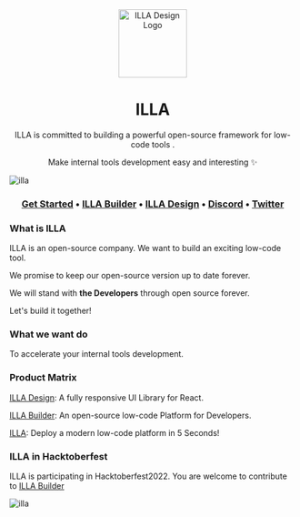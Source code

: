 <div align="center">
    <img alt="ILLA Design Logo" width="120px" height="120px" src="https://github.com/illa-family/.github/blob/main/assets/images/ILLALogo.svg"/>
</div>

<h1 align="center">ILLA</h1>

<p align="center">ILLA is committed to building a powerful open-source framework for low-code tools . </p>
<p align="center"> Make internal tools development easy and interesting ✨ </p>

![illa](https://github.com/illa-family/.github/blob/main/assets/images/github-builder-cover-2.png)

<h3 align="center">
  <b><a href="http://fast-try.illacloud.com">Get Started</a></b>
  •
  <a href="https://github.com/illa-family/illa-builder">ILLA Builder</a>
  •
  <a href="https://github.com/illa-family/illa-design">ILLA Design</a>
  •
  <a href="https://discord.gg/zKf3WKCufR">Discord</a>
  •
  <a href="https://twitter.com/illafamily">Twitter</a>
  </h3>


### What is ILLA

ILLA is an open-source company. We want to build an exciting low-code tool.

We promise to keep our open-source version up to date forever.

We will stand with **the Developers** through open source forever. 

Let's build it together!



### What we want do

To accelerate your internal tools development.



### Product Matrix

[ILLA Design](https://github.com/illa-family/illa-design): A fully responsive UI Library for React.

[ILLA Builder](https://github.com/illa-family/illa-builder): An open-source low-code Platform for Developers.

[ILLA](https://github.com/illa-family/illa): Deploy a modern low-code platform in 5 Seconds!



### ILLA in Hacktoberfest
ILLA is participating in Hacktoberfest2022. You are welcome to contribute to [ILLA Builder](https://github.com/illa-family/illa-builder)


![illa](https://github.com/illa-family/.github/blob/main/assets/images/hacktoberNew.png)
